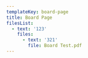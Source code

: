 ```yaml
---
templateKey: board-page
title: Board Page
filesList:
  - text: '123'
    files:
      - text: '321'
        file: Board Test.pdf
---
```

